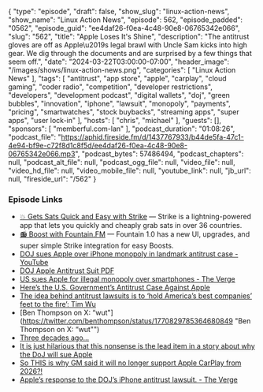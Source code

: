 {
  "type": "episode",
  "draft": false,
  "show_slug": "linux-action-news",
  "show_name": "Linux Action News",
  "episode": 562,
  "episode_padded": "0562",
  "episode_guid": "ee4daf26-f0ea-4c48-90e8-06765342e066",
  "slug": "562",
  "title": "Apple Loses It's Shine",
  "description": "The antitrust gloves are off as Apple\u2019s legal brawl with Uncle Sam kicks into high gear. We dig through the documents and are surprised by a few things that seem off.",
  "date": "2024-03-22T03:00:00-07:00",
  "header_image": "/images/shows/linux-action-news.png",
  "categories": [
    "Linux Action News"
  ],
  "tags": [
    "antitrust",
    "app store",
    "apple",
    "carplay",
    "cloud gaming",
    "coder radio",
    "competition",
    "developer restrictions",
    "developers",
    "development podcast",
    "digital wallets",
    "doj",
    "green bubbles",
    "innovation",
    "iphone",
    "lawsuit",
    "monopoly",
    "payments",
    "pricing",
    "smartwatches",
    "stock buybacks",
    "streaming apps",
    "super apps",
    "user lock-in"
  ],
  "hosts": [
    "chris",
    "michael"
  ],
  "guests": [],
  "sponsors": [
    "memberful.com-lan"
  ],
  "podcast_duration": "01:08:26",
  "podcast_file": "https://aphid.fireside.fm/d/1437767933/b44de5fa-47c1-4e94-bf9e-c72f8d1c8f5d/ee4daf26-f0ea-4c48-90e8-06765342e066.mp3",
  "podcast_bytes": 57486494,
  "podcast_chapters": null,
  "podcast_alt_file": null,
  "podcast_ogg_file": null,
  "video_file": null,
  "video_hd_file": null,
  "video_mobile_file": null,
  "youtube_link": null,
  "jb_url": null,
  "fireside_url": "/562"
}


### Episode Links

  * [💥 Gets Sats Quick and Easy with Strike](https://strike.me/ "💥 Gets Sats Quick and Easy with Strike") — Strike is a lightning-powered app that lets you quickly and cheaply grab sats in over 36 countries.
  * [📻 Boost with Fountain.FM](https://www.fountain.fm/ "📻 Boost with Fountain.FM") — Fountain 1.0 has a new UI, upgrades, and super simple Strike integration for easy Boosts.
  * [DOJ sues Apple over iPhone monopoly in landmark antitrust case - YouTube](https://www.youtube.com/watch?v=MEIZ3x94Ayg "DOJ sues Apple over iPhone monopoly in landmark antitrust case - YouTube")
  * [DOJ Apple Antitrust Suit PDF](https://www.justice.gov/opa/media/1344546/ "DOJ Apple Antitrust Suit PDF")
  * [US sues Apple for illegal monopoly over smartphones - The Verge](https://www.theverge.com/2024/3/21/24105363/apple-doj-monopoly-lawsuit "US sues Apple for illegal monopoly over smartphones - The Verge")
  * [Here’s the U.S. Government’s Antitrust Case Against Apple](https://www.404media.co/us-government-antitrust-case-against-apple-documents/ "Here’s the U.S. Government’s Antitrust Case Against Apple")
  * [The idea behind antitrust lawsuits is to ‘hold America’s best companies’ feet to the fire’: Tim Wu](https://www.cnbc.com/video/2024/03/21/the-idea-behind-antitrust-lawsuits-is-to-hold-americas-best-companies-feet-to-the-fire-tim-wu.html "The idea behind antitrust lawsuits is to ‘hold America’s best companies’ feet to the fire’: Tim Wu")
  * [Ben Thompson on X: “wut"](https://twitter.com/benthompson/status/1770829785364680849 "Ben Thompson on X: “wut"")
  * [Three decades ago…](https://hachyderm.io/@danilo/112134222294365550 "Three decades ago…")
  * [It is just hilarious that this nonsense is the lead item in a story about why the DoJ will sue Apple](https://www.threads.net/@benedictevans/post/C4x2EeHOY5l "It is just hilarious that this nonsense is the lead item in a story about why the DoJ will sue Apple")
  * [So THIS is why GM said it will no longer support Apple CarPlay from 2026?!](https://twitter.com/GergelyOrosz/status/1770835262479765678 "So THIS is why GM said it will no longer support Apple CarPlay from 2026?!")
  * [Apple’s response to the DOJ’s iPhone antitrust lawsuit. - The Verge](https://www.theverge.com/2024/3/21/24107784/apples-response-to-the-dojs-iphone-antitrust-lawsuit "Apple’s response to the DOJ’s iPhone antitrust lawsuit. - The Verge")


